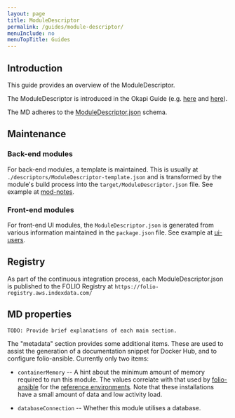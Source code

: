 ```yaml
---
layout: page
title: ModuleDescriptor
permalink: /guides/module-descriptor/
menuInclude: no
menuTopTitle: Guides
---
```


## Introduction

This guide provides an overview of the ModuleDescriptor.

The ModuleDescriptor is introduced in the Okapi Guide
(e.g. [here](https://github.com/folio-org/okapi/blob/master/doc/guide.md#what-are-modules)
and [here](https://github.com/folio-org/okapi/blob/master/doc/guide.md#example-4-complete-moduledescriptor)).

The MD adheres to the [ModuleDescriptor.json](https://github.com/folio-org/okapi/blob/master/okapi-core/src/main/raml/ModuleDescriptor.json) schema.

## Maintenance

### Back-end modules

For back-end modules, a template is maintained.
This is usually at `./descriptors/ModuleDescriptor-template.json` and is transformed by the module's build process into the `target/ModuleDescriptor.json` file.
See example at [mod-notes](https://github.com/folio-org/mod-notes/blob/master/descriptors/ModuleDescriptor-template.json).

### Front-end modules

For front-end UI modules, the `ModuleDescriptor.json` is generated from various information maintained in the `package.json` file.
See example at [ui-users](https://github.com/folio-org/ui-users/blob/master/package.json).

## Registry

As part of the continuous integration process, each ModuleDescriptor.json is published to the FOLIO Registry at `https://folio-registry.aws.indexdata.com/`

## MD properties

```
TODO: Provide brief explanations of each main section.
```

The "metadata" section provides some additional items.
These are used to assist the generation of a documentation snippet for Docker Hub,
and to configure folio-ansible.
Currently only two items:

* `containerMemory` -- A hint about the minimum amount of memory required to run this module.
The values correlate with that used by [folio-ansible](https://github.com/folio-org/folio-ansible/tree/master/group_vars) for the [reference environments](/guides/automation/#reference-environments).
Note that these installations have a small amount of data and low activity load.

* `databaseConnection` -- Whether this module utilises a database.

